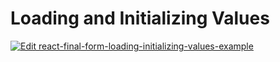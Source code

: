 # Loading and Initializing Values

[![Edit react-final-form-loading-initializing-values-example](https://codesandbox.io/static/img/play-codesandbox.svg)](https://codesandbox.io/s/91w9ro3x9o)
